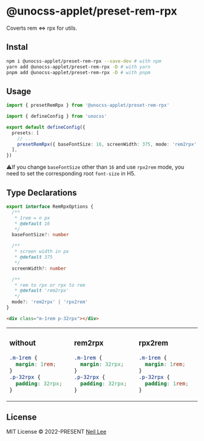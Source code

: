 # @unocss-applet/preset-rem-rpx

Coverts rem <=> rpx for utils.

## Instal

```bash
npm i @unocss-applet/preset-rem-rpx --save-dev # with npm
yarn add @unocss-applet/preset-rem-rpx -D # with yarn
pnpm add @unocss-applet/preset-rem-rpx -D # with pnpm
```

## Usage

```ts
import { presetRemRpx } from '@unocss-applet/preset-rem-rpx'

import { defineConfig } from 'unocss'

export default defineConfig({
  presets: [
    // ...
    presetRemRpx({ baseFontSize: 16, screenWidth: 375, mode: 'rem2rpx' }),
  ],
})
```

⚠️If you change `baseFontSize` other than `16` and use `rpx2rem` mode, you need to set the corresponding root `font-size` in H5.

## Type Declarations

```ts
export interface RemRpxOptions {
  /**
   * 1rem = n px
   * @default 16
   */
  baseFontSize?: number

  /**
   * screen width in px
   * @default 375
   */
  screenWidth?: number

  /**
   * rem to rpx or rpx to rem
   * @default 'rem2rpx'
   */
  mode?: 'rem2rpx' | 'rpx2rem'
}
```

```html
<div class="m-1rem p-32rpx"></div>
```

<table><tr><td width="300px" valign="top">

### without

```css
.m-1rem {
  margin: 1rem;
}
.p-32rpx {
  padding: 32rpx;
}
```

</td><td width="300px" valign="top">

### rem2rpx

```css
.m-1rem {
  margin: 32rpx;
}
.p-32rpx {
  padding: 32rpx;
}
```

</td><td width="300px" valign="top">

### rpx2rem

```css
.m-1rem {
  margin: 1rem;
}
.p-32rpx {
  padding: 1rem;
}
```

</td></tr></table>

## License

MIT License &copy; 2022-PRESENT [Neil Lee](https://github.com/zguolee)
